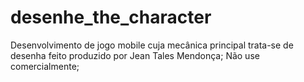 # desenhe_the_character
Desenvolvimento de jogo mobile cuja mecânica principal trata-se de desenha feito produzido por Jean Tales Mendonça;
Não use comercialmente;
